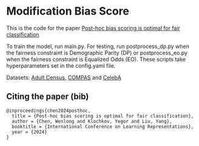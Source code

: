# Modification Bias Score
This is the code for the paper [Post-hoc bias scoring is optimal for fair classification](https://openreview.net/forum?id=FM5xfcaR2Y)

To train the model, run main.py. For testing, run postprocess_dp.py when the fairness constraint is Demographic Parity (DP) or postprocess_eo.py when the fairness constraint is Equalized Odds (EO). These scripts take hyperparameters set in the config.yaml file.

Datasets: [Adult Census](https://www.kaggle.com/datasets/uciml/adult-census-income), [COMPAS](https://www.kaggle.com/datasets/danofer/compass) and [CelebA](https://www.kaggle.com/datasets/jessicali9530/celeba-dataset)


## Citing the paper (bib)
```
@inproceedings{chen2024posthoc,
  title = {Post-hoc bias scoring is optimal for fair classification},
  author = {Chen, Wenlong and Klochkov, Yegor and Liu, Yang},
  booktitle = {International Conference on Learning Representations},
  year = {2024}
}
